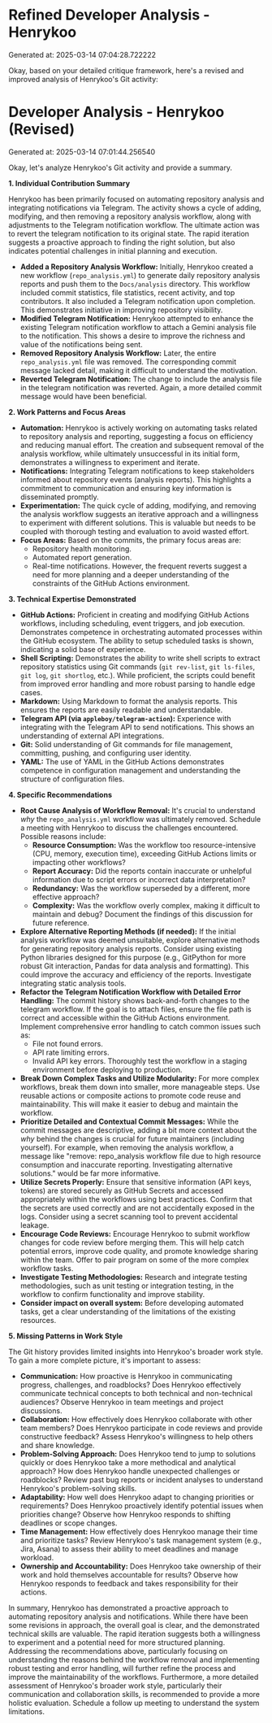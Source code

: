 # Refined Developer Analysis - Henrykoo
Generated at: 2025-03-14 07:04:28.722222

Okay, based on your detailed critique framework, here's a revised and improved analysis of Henrykoo's Git activity:

# Developer Analysis - Henrykoo (Revised)
Generated at: 2025-03-14 07:01:44.256540

Okay, let's analyze Henrykoo's Git activity and provide a summary.

**1. Individual Contribution Summary**

Henrykoo has been primarily focused on automating repository analysis and integrating notifications via Telegram. The activity shows a cycle of adding, modifying, and then removing a repository analysis workflow, along with adjustments to the Telegram notification workflow. The ultimate action was to revert the telegram notification to its original state. The rapid iteration suggests a proactive approach to finding the right solution, but also indicates potential challenges in initial planning and execution.

*   **Added a Repository Analysis Workflow:** Initially, Henrykoo created a new workflow (`repo_analysis.yml`) to generate daily repository analysis reports and push them to the `Docs/analysis` directory. This workflow included commit statistics, file statistics, recent activity, and top contributors. It also included a Telegram notification upon completion. This demonstrates initiative in improving repository visibility.
*   **Modified Telegram Notification:** Henrykoo attempted to enhance the existing Telegram notification workflow to attach a Gemini analysis file to the notification. This shows a desire to improve the richness and value of the notifications being sent.
*   **Removed Repository Analysis Workflow:** Later, the entire `repo_analysis.yml` file was removed.  The corresponding commit message lacked detail, making it difficult to understand the motivation.
*   **Reverted Telegram Notification:** The change to include the analysis file in the telegram notification was reverted. Again, a more detailed commit message would have been beneficial.

**2. Work Patterns and Focus Areas**

*   **Automation:** Henrykoo is actively working on automating tasks related to repository analysis and reporting, suggesting a focus on efficiency and reducing manual effort. The creation and subsequent removal of the analysis workflow, while ultimately unsuccessful in its initial form, demonstrates a willingness to experiment and iterate.
*   **Notifications:** Integrating Telegram notifications to keep stakeholders informed about repository events (analysis reports). This highlights a commitment to communication and ensuring key information is disseminated promptly.
*   **Experimentation:** The quick cycle of adding, modifying, and removing the analysis workflow suggests an iterative approach and a willingness to experiment with different solutions. This is valuable but needs to be coupled with thorough testing and evaluation to avoid wasted effort.
*   **Focus Areas:** Based on the commits, the primary focus areas are:
    *   Repository health monitoring.
    *   Automated report generation.
    *   Real-time notifications.  However, the frequent reverts suggest a need for more planning and a deeper understanding of the constraints of the GitHub Actions environment.

**3. Technical Expertise Demonstrated**

*   **GitHub Actions:** Proficient in creating and modifying GitHub Actions workflows, including scheduling, event triggers, and job execution.  Demonstrates competence in orchestrating automated processes within the GitHub ecosystem. The ability to setup scheduled tasks is shown, indicating a solid base of experience.
*   **Shell Scripting:** Demonstrates the ability to write shell scripts to extract repository statistics using Git commands (`git rev-list`, `git ls-files`, `git log`, `git shortlog`, etc.). While proficient, the scripts could benefit from improved error handling and more robust parsing to handle edge cases.
*   **Markdown:** Using Markdown to format the analysis reports. This ensures the reports are easily readable and understandable.
*   **Telegram API (via `appleboy/telegram-action`):** Experience with integrating with the Telegram API to send notifications. This shows an understanding of external API integrations.
*   **Git:** Solid understanding of Git commands for file management, committing, pushing, and configuring user identity.
*   **YAML:** The use of YAML in the GitHub Actions demonstrates competence in configuration management and understanding the structure of configuration files.

**4. Specific Recommendations**

*   **Root Cause Analysis of Workflow Removal:** It's crucial to understand *why* the `repo_analysis.yml` workflow was ultimately removed. Schedule a meeting with Henrykoo to discuss the challenges encountered. Possible reasons include:
    *   **Resource Consumption:** Was the workflow too resource-intensive (CPU, memory, execution time), exceeding GitHub Actions limits or impacting other workflows?
    *   **Report Accuracy:** Did the reports contain inaccurate or unhelpful information due to script errors or incorrect data interpretation?
    *   **Redundancy:** Was the workflow superseded by a different, more effective approach?
    *   **Complexity:** Was the workflow overly complex, making it difficult to maintain and debug?
    Document the findings of this discussion for future reference.
*   **Explore Alternative Reporting Methods (if needed):** If the initial analysis workflow was deemed unsuitable, explore alternative methods for generating repository analysis reports. Consider using existing Python libraries designed for this purpose (e.g., GitPython for more robust Git interaction, Pandas for data analysis and formatting). This could improve the accuracy and efficiency of the reports. Investigate integrating static analysis tools.
*   **Refactor the Telegram Notification Workflow with Detailed Error Handling:** The commit history shows back-and-forth changes to the telegram workflow. If the goal is to attach files, ensure the file path is correct and accessible within the GitHub Actions environment. Implement comprehensive error handling to catch common issues such as:
    *   File not found errors.
    *   API rate limiting errors.
    *   Invalid API key errors.
    Thoroughly test the workflow in a staging environment before deploying to production.
*   **Break Down Complex Tasks and Utilize Modularity:** For more complex workflows, break them down into smaller, more manageable steps. Use reusable actions or composite actions to promote code reuse and maintainability. This will make it easier to debug and maintain the workflow.
*   **Prioritize Detailed and Contextual Commit Messages:** While the commit messages are descriptive, adding a bit more context about the *why* behind the changes is crucial for future maintainers (including yourself). For example, when removing the analysis workflow, a message like "remove: repo_analysis workflow file due to high resource consumption and inaccurate reporting. Investigating alternative solutions." would be far more informative.
*   **Utilize Secrets Properly:** Ensure that sensitive information (API keys, tokens) are stored securely as GitHub Secrets and accessed appropriately within the workflows using best practices. Confirm that the secrets are used correctly and are not accidentally exposed in the logs. Consider using a secret scanning tool to prevent accidental leakage.
*   **Encourage Code Reviews:** Encourage Henrykoo to submit workflow changes for code review before merging them. This will help catch potential errors, improve code quality, and promote knowledge sharing within the team. Offer to pair program on some of the more complex workflow tasks.
*   **Investigate Testing Methodologies:** Research and integrate testing methodologies, such as unit testing or integration testing, in the workflow to confirm functionality and improve stability.
*   **Consider impact on overall system:** Before developing automated tasks, get a clear understanding of the limitations of the existing resources.

**5. Missing Patterns in Work Style**

The Git history provides limited insights into Henrykoo's broader work style. To gain a more complete picture, it's important to assess:

*   **Communication:** How proactive is Henrykoo in communicating progress, challenges, and roadblocks? Does Henrykoo effectively communicate technical concepts to both technical and non-technical audiences? Observe Henrykoo in team meetings and project discussions.
*   **Collaboration:** How effectively does Henrykoo collaborate with other team members? Does Henrykoo participate in code reviews and provide constructive feedback? Assess Henrykoo's willingness to help others and share knowledge.
*   **Problem-Solving Approach:** Does Henrykoo tend to jump to solutions quickly or does Henrykoo take a more methodical and analytical approach? How does Henrykoo handle unexpected challenges or roadblocks? Review past bug reports or incident analyses to understand Henrykoo's problem-solving skills.
*   **Adaptability:** How well does Henrykoo adapt to changing priorities or requirements? Does Henrykoo proactively identify potential issues when priorities change? Observe how Henrykoo responds to shifting deadlines or scope changes.
*   **Time Management:** How effectively does Henrykoo manage their time and prioritize tasks? Review Henrykoo's task management system (e.g., Jira, Asana) to assess their ability to meet deadlines and manage workload.
*   **Ownership and Accountability:** Does Henrykoo take ownership of their work and hold themselves accountable for results? Observe how Henrykoo responds to feedback and takes responsibility for their actions.

In summary, Henrykoo has demonstrated a proactive approach to automating repository analysis and notifications. While there have been some revisions in approach, the overall goal is clear, and the demonstrated technical skills are valuable. The rapid iteration suggests both a willingness to experiment and a potential need for more structured planning. Addressing the recommendations above, particularly focusing on understanding the reasons behind the workflow removal and implementing robust testing and error handling, will further refine the process and improve the maintainability of the workflows. Furthermore, a more detailed assessment of Henrykoo's broader work style, particularly their communication and collaboration skills, is recommended to provide a more holistic evaluation. Schedule a follow up meeting to understand the system limitations.
